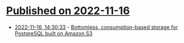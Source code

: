 # [Published on 2022-11-16](index.md)

* [2022-11-16, 14:30:33](https://news.ycombinator.com/item?id=33623538) - [Bottomless, consumption-based storage for PostgreSQL built on Amazon S3](https://www.timescale.com/blog/expanding-the-boundaries-of-postgresql-announcing-a-bottomless-consumption-based-object-storage-layer-built-on-amazon-s3/)
